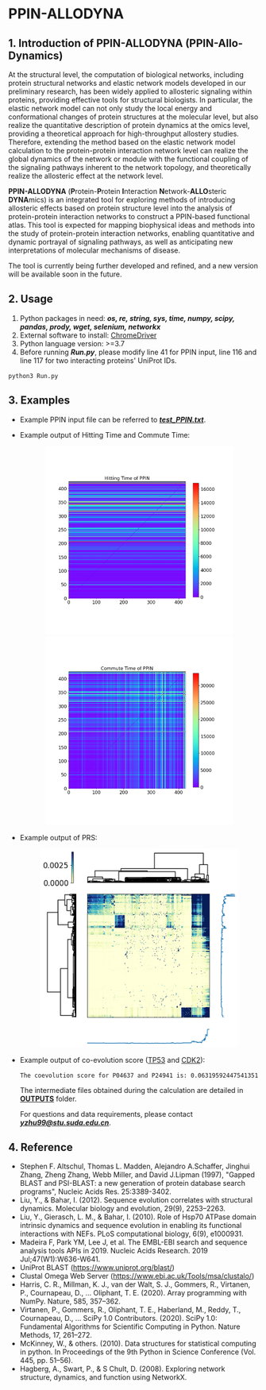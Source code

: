 # PPIN-ALLODYNA
## 1. Introduction of PPIN-ALLODYNA (PPIN-Allo-Dynamics)

At the structural level, the computation of biological networks, including protein structural networks and elastic network models developed in our preliminary research, has been widely applied to allosteric signaling within proteins, providing effective tools for structural biologists. In particular, the elastic network model can not only study the local energy and conformational changes of protein structures at the molecular level, but also realize the quantitative description of protein dynamics at the omics level, providing a theoretical approach for high-throughput allostery studies. Therefore, extending the method based on the elastic network model calculation to the protein-protein interaction network level can realize the global dynamics of the network or module with the functional coupling of the signaling pathways inherent to the network topology, and theoretically realize the allosteric effect at the network level.
  
**PPIN-ALLODYNA** (**P**rotein-**P**rotein **I**nteraction **N**etwork-**ALLO**steric **DYNA**mics) is an integrated tool for exploring methods of introducing allosteric effects based on protein structure level into the analysis of protein-protein interaction networks to construct a PPIN-based functional atlas. This tool is expected for mapping biophysical ideas and methods into the study of protein-protein interaction networks, enabling quantitative and dynamic portrayal of signaling pathways, as well as anticipating new interpretations of molecular mechanisms of disease.
  
The tool is currently being further developed and refined, and a new version will be available soon in the future.

## 2. Usage
  1) Python packages in need: ***os, re, string, sys, time, numpy, scipy, pandas, prody, wget, selenium, networkx***
  2) External software to install: [ChromeDriver](https://sites.google.com/chromium.org/driver/)
  3) Python language version: >=3.7
  4) Before running ***Run.py***, please modify line 41 for PPIN input, line 116 and line 117 for two interacting proteins' UniProt IDs.
  ```
  python3 Run.py
  ```

## 3. Examples

- Example PPIN input file can be referred to [***test_PPIN.txt***](https://github.com/JudeYu99/PPIN-ALLODYNA/blob/main/test_PPIN.txt).

- Example output of Hitting Time and Commute Time:  
  <div align=center>
  <img src="https://github.com/JudeYu99/PPIN-ALLODYNA/blob/main/OUTPUTS/hit.png" width="380" height="380"><img src="https://github.com/JudeYu99/PPIN-ALLODYNA/blob/main/OUTPUTS/commute.png" width="380" height="380">
  </div>
  
- Example output of PRS:  
  <div align=center>
  <img src="https://github.com/JudeYu99/PPIN-ALLODYNA/blob/main/OUTPUTS/prs_heatmap.png" width="400" height="400"/>
  </div>

- Example output of co-evolution score ([TP53](https://www.uniprot.org/uniprot/P04637) and [CDK2](https://www.uniprot.org/uniprot/P24941)):  
  ```
  The coevolution score for P04637 and P24941 is: 0.06319592447541351
  ```
  The intermediate files obtained during the calculation are detailed in [**OUTPUTS**](https://github.com/JudeYu99/PPIN-ALLODYNA/tree/main/OUTPUTS) folder.
  
  For questions and data requirements, please contact ***yzhu99@stu.suda.edu.cn***.

  
## 4. Reference
- Stephen F. Altschul, Thomas L. Madden, Alejandro A.Schaffer, Jinghui Zhang, Zheng Zhang, Webb Miller, and David J.Lipman (1997), "Gapped BLAST and PSI-BLAST: a new generation of protein database search programs", Nucleic Acids Res. 25:3389-3402.
- Liu, Y., & Bahar, I. (2012). Sequence evolution correlates with structural dynamics. Molecular biology and evolution, 29(9), 2253–2263.
- Liu, Y., Gierasch, L. M., & Bahar, I. (2010). Role of Hsp70 ATPase domain intrinsic dynamics and sequence evolution in enabling its functional interactions with NEFs. PLoS computational biology, 6(9), e1000931.
- Madeira F, Park YM, Lee J, et al. The EMBL-EBI search and sequence analysis tools APIs in 2019. Nucleic Acids Research. 2019 Jul;47(W1):W636-W641. 
- UniProt BLAST (https://www.uniprot.org/blast/)
- Clustal Omega Web Server (https://www.ebi.ac.uk/Tools/msa/clustalo/)
- Harris, C. R., Millman, K. J., van der Walt, S. J., Gommers, R., Virtanen, P., Cournapeau, D., … Oliphant, T. E. (2020). Array programming with NumPy. Nature, 585, 357–362.
- Virtanen, P., Gommers, R., Oliphant, T. E., Haberland, M., Reddy, T., Cournapeau, D., … SciPy 1.0 Contributors. (2020). SciPy 1.0: Fundamental Algorithms for Scientific Computing in Python. Nature Methods, 17, 261–272. 
- McKinney, W., & others. (2010). Data structures for statistical computing in python. In Proceedings of the 9th Python in Science Conference (Vol. 445, pp. 51–56).
- Hagberg, A., Swart, P., & S Chult, D. (2008). Exploring network structure, dynamics, and function using NetworkX.
